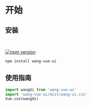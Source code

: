 # 开始

## 安装  

<br/>

[![npm version](https://badge.fury.io/js/wang-vue-ui.svg)](https://badge.fury.io/js/wang-vue-ui)


```bash
npm install wang-vue-ui
```

## 使用指南

```javascript
import wangUi from 'wang-vue-ui'
import 'wang-vue-ui/dist/wang-ui.css'
Vue.use(wangUi)
```